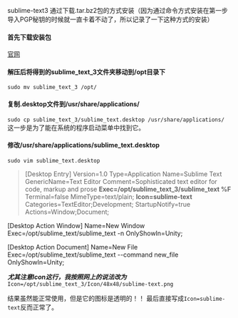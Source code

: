 sublime-text3
通过下载.tar.bz2包的方式安装（因为通过命令方式安装在第一步导入PGP秘钥的时候就一直卡着不动了，所以记录了一下这种方式的安装）

#### 首先下载安装包
[官网](https://www.sublimetext.com/3)

#### 解压后将得到的sublime_text_3文件夹移动到/opt目录下
`sudo mv sublime_text_3 /opt/`

#### 复制.desktop文件到/usr/share/applications/
`sudo cp sublime_text_3/sublime_text.desktop /usr/share/applications/`
这一步是为了能在系统的程序启动菜单中找到它。

#### 修改/usr/share/applications/sublime_text.desktop
`sudo vim sublime_text.desktop`

>[Desktop Entry]
Version=1.0
Type=Application
Name=Sublime Text
GenericName=Text Editor
Comment=Sophisticated text editor for code, markup and prose
**Exec=/opt/sublime_text_3/sublime_text %F**
Terminal=false
MimeType=text/plain;
**Icon=sublime-text**
Categories=TextEditor;Development;
StartupNotify=true
Actions=Window;Document;

[Desktop Action Window]
Name=New Window
Exec=/opt/sublime_text/sublime_text -n
OnlyShowIn=Unity;

[Desktop Action Document]
Name=New File
Exec=/opt/sublime_text/sublime_text --command new_file
OnlyShowIn=Unity;

***尤其注意Icon这行，我按照网上的说法改为***
`Icon=/opt/sublime_text_3/Icon/48x48/sublime-text.png`

结果虽然能正常使用，但是它的图标是透明的！！
最后直接写成`Icon=sublime-text`反而正常了。
